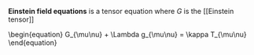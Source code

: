 **Einstein field equations** is a tensor equation where $G$ is the [[Einstein tensor]]

\begin{equation}
G_{\mu\nu} + \Lambda g_{\mu\nu} = \kappa T_{\mu\nu}
\end{equation}
